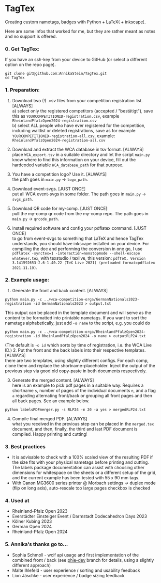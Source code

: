 # TagTex
Creating custom nametags, badges with Python + LaTeX( + inkscape).

Here are some infos that worked for me, but they are rather meant as notes and no support is offered.

### 0. Get TagTex:
If you have an ssh-key from your device to GitHub (or select a different option on the repo page).
```shell
git clone git@github.com:AnnikaStein/TagTex.git
cd TagTex
```

### 1. Preparation:
1. Download two (!) .csv files from your competition registration list. [ALWAYS]  
  a) select only the registered competitors (accepted / "bestätigt"), save this as `YOURCOMPETITIONID-registration.csv`, example `RheinlandPfalzOpen2024-registration.csv`  
  b) select ALL people who have ever registered for the competition, including waitlist or deleted registrations, save as for example `YOURCOMPETITIONID-registration-all.csv`, example: `RheinlandPfalzOpen2024-registration-all.csv`

2. Download and extract the WCA database in tsv format. [ALWAYS]  
  place `WCA_export.tsv` in a suitable directory and let the script `main.py` know where to find this information on your device, fill out the hardcoded variable `WCA_database_path` for that purpose.
  
3. You have a competition logo? Use it.  [ALWAYS]  
  the path goes in `main.py` -> `logo_path`.
  
4. Download event-svgs.  [JUST ONCE]  
  put all WCA event-svgs in some folder. The path goes in `main.py` -> `svgs_path`.
  
5. Download QR code for my-comp.  [JUST ONCE]  
  pull the my-comp qr code from the my-comp repo. The path goes in `main.py` -> `qrcode_path`.
  
6. Install required software and config your pdflatex command.  [JUST ONCE]  
  to go from event-svgs to something that LaTeX and hence TagTex understands, you should have inkscape installed on your device. For compiling the doc and performing the conversion in one go, I use `pdflatex -synctex=1 -interaction=nonstopmode --shell-escape whatever.tex`, with texstudio / texlive, this version: `pdfTeX, Version 3.141592653-2.6-1.40.22 (TeX Live 2021) (preloaded format=pdflatex 2021.11.10)`.

### 2. Example usage:
1. Generate the front and back content. [ALWAYS]  
```shell
python main.py -c ../wca-competition-orga/GermanNationals2023-registration -id GermanNationals2023 > output.txt
```
This output can be placed in the template document and will serve as the content to be formatted into printable nametags.
  If you want to sort the nametags alphabetically, just add `-o name` to the script, e.g. you could do
```shell
python main.py -c ../wca-competition-orga/RheinlandPfalzOpen2024-registration -id RheinlandPfalzOpen2024 -o name > outputRLP24.txt
```
(The default is `-o id` which sorts by time of registration, i.e. the WCA Live ID.)
2. Put the front and the back labels into their respective templates. [ALWAYS]  
  there are two templates, using slightly different configs. For each comp, clone them and replace the shortname-placeholder. Inject the output of the previous step via good old copy-paste in both documents respectively.

3. Generate the merged content. [ALWAYS]  
  here is an example to pick pdf pages in a suitable way. Requires a shortname `s`, number of pages of the individual documents `n`, and a flag `a` regarding alternating front/back or grouping all front pages and then all back pages. See an example below.
```shell
python labelsPDFmerger.py -s RLP24 -n 20 -a yes > mergedRLP24.txt
```
4. Compile final merged PDF. [ALWAYS]  
  what you received in the previous step can be placed in the `merged.tex` document, and then, finally, the third and last PDF document is compiled. Happy printing and cutting!
  
### 3. Best practices
- It is advisable to check with a 100% scaled view of the resulting PDF if the size fits with your physical nametags before printing and cutting. The labels package documentation can assist with choosing other dimensions for whitespace on the sheets or a different setup of the grid, and the current example has been tested with 55 x 90 mm tags.
- With Canon MG3600 series printer @ Morbach settings -> duplex mode (flip on long axis), auto-rescale too large pages checkbox is checked

### 4. Used at
- Rheinland-Pfalz Open 2023
- Everstädter Einsteiger Event / Darmstadt Dodecahedron Days 2023
- Kölner Kubing 2023
- German Open 2024
- Rheinland-Pfalz Open 2024

### 5. Annika's thanks go to...
- Sophia Schmoll - wcif api usage and first implementation of the combined front / back (see [phie-dev](https://github.com/AnnikaStein/TagTex/tree/phie-dev) branch for details, using a slightly different approach)
- Malte Ihlefeld - user experience / sorting and usability feedback
- Lion Jäschke - user experience / badge sizing feedback